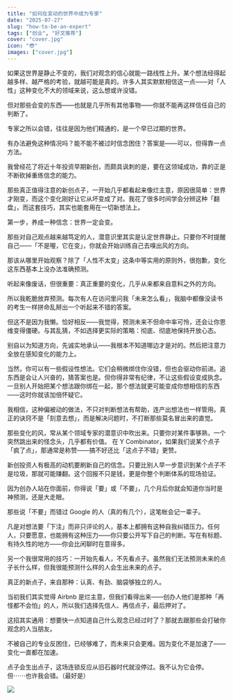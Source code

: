 ```yaml
---
title: "如何在变动的世界中成为专家"
date: "2025-07-27"
slug: "how-to-be-an-expert"
tags: ["创业", "好文推荐"]
cover: "cover.jpg"
icon: "😎"
images: ["cover.jpg"]
---
```

如果这世界是静止不变的，我们对观念的信心就能一路线性上升。某个想法经得起越多样、越严格的考验，就越可能是真的。许多人其实默默相信这一点——对「人性」这种变化不大的领域来说，这么想或许没错。



但对那些会变的东西——也就是几乎所有其他事物——你就不能再这样信任自己的判断了。



专家之所以会错，往往是因为他们精通的，是一个早已过期的世界。



有办法避免这种情况吗？能不能不被过时信念困住？答案是——可以，但得靠一点方法。



我曾经花了将近十年投资早期新创，而颇具讽刺的是，要在这领域成功，靠的正是不断砍掉重练信念的能力。



那些真正值得注意的新创点子，一开始几乎都看起来像烂主意，原因很简单：世界才刚变，而这个变化刚好让它从坏变成了对。我花了很多时间学会分辨这种「翻盘」，而这套技巧，其实也能套用在一切新想法上。



第一步，养成一种信念：世界一定会变。



那些对自己观点越来越笃定的人，潜意识里其实是认定世界静止。只要你不时提醒自己——「不是喔，它在变」，你就会开始训练自己去嗅出风的方向。



那该从哪里开始观察？除了「人性不太变」这条中等实用的原则外，很抱歉，变化这东西基本上没办法准确预测。



听起来像废话，但很重要：真正重要的变化，几乎从来都来自意料之外的方向。



所以我乾脆放弃预测。每次有人在访问里问我「未来怎么看」，我脑中都像没读书的考生一样拼命乱掰出一个听起来不错的答案。



但这不是因为我懒。恰好相反——我觉得，预测未来不但命中率可怜，还会让你思维变得僵硬。与其乱猜，不如选择更实际的策略：彻底、彻底地保持开放心态。



别自以为知道方向，先诚实地承认——我根本不知道哪边才是对的。然后把注意力全放在感知变化的能力上。



当然，你可以有一些假设性想法。它们会稍微绑住你没错，但也会驱动你前进。追东西是会让人兴奋的，猜答案也是。但你得非常有纪律，不让这些假设变成执念。
一旦别人开始把某个想法跟你绑在一起，那个想法就更可能变成你想相信的东西——这时你就该加倍怀疑它。



我相信，这种偏被动的做法，不只对判断想法有帮助，连产出想法也一样管用。真正的诀窍不是「刻意去想」，而是解决问题时，不打断那些莫名冒出来的直觉。



那些变化的风，常从某个领域专家的潜意识中吹出来。只要你对某件事够熟，一个突然跳出来的怪念头，几乎都有价值。
在 Y Combinator，如果我们说某个点子「疯了点」，那通常是称赞——搞不好还比「这点子不错」更赞。



新创投资人有极高的动机要刷新自己的信念。只要比别人早一步意识到某个点子不是垃圾，那就可能赚翻。这个回报不只是钱，更是你整个判断体系的现场验证。



因为创办人站在你面前，你得说「要」或「不要」，几个月后你就会知道你当时是神预测，还是大走眼。



那些说「不要」而错过 Google 的人（真的有几个），这笔帐会记一辈子。



凡是对想法要「下注」而非只评论的人，基本上都拥有这种自我纠错压力。任何人，只要愿意，也能拥有这种压力——你只要公开写下自己的判断。写在有标题、有持久性的地方——你会比闲聊时在意得多。



另一个我很常用的技巧：一开始先看人，不先看点子。虽然我们无法预测未来的点子长什么样，但我很能预测什么样的人会生出未来的点子。



真正的新点子，来自那种：认真、有劲、脑袋够独立的人。



当初我们其实觉得 Airbnb 是烂主意，但我们看得出来——创办人他们是那种「再怪都不会怕」的人，所以我们选择先信人、再信点子，最后押对了。



这招其实通用：想要快一点知道自己什么观念已经过时了？那就去跟那些会打破你观念的人当朋友。



不被自己的专业反困住，已经够难了，而未来只会更难。因为变化不是加速了——变化一直都在加速。



点子会生出点子，这场连锁反应从旧石器时代就没停过。我不认为它会停。
但⋯⋯也许我会错。（最好是）




![](https://prod-files-secure.s3.us-west-2.amazonaws.com/112d0858-5090-4d34-a606-b75eb8d65fd2/46476355-9cf3-4e99-9b7a-3531bc426380/1000202064.png?X-Amz-Algorithm=AWS4-HMAC-SHA256&X-Amz-Content-Sha256=UNSIGNED-PAYLOAD&X-Amz-Credential=ASIAZI2LB4665F53ZCH3%2F20250825%2Fus-west-2%2Fs3%2Faws4_request&X-Amz-Date=20250825T101527Z&X-Amz-Expires=3600&X-Amz-Security-Token=IQoJb3JpZ2luX2VjEAEaCXVzLXdlc3QtMiJHMEUCIQDoHQhvArsceUygOLJXDQVnduEtRBE%2B6G3Bb1%2Fhk%2FXe2AIgQkbtjppeXG8cpPWsIPYuS3%2F6TPCH9AruaJL%2BnL32Wpsq%2FwMIWhAAGgw2Mzc0MjMxODM4MDUiDL1qSdfl0BuPBpnFpCrcA7sfnLULfZAI75pE4XOuKoIRy5%2BWskd2bSkFkKHdmdPfcz7VIUDgSRzN8ZSilPPKAvcO%2FNUrq6hikx3%2BH01crrPVFNVKRVtbhzN5IPoNWjDiKlFkGTBb%2BktNVry8iEGH9JEkQDCpwHXKPdl%2FNK0pk6tS7aqE7%2F%2FCx7X5Y8gBNKCSa5oBoOok4yN9UYQ6z2Gmb7%2BF5Rgh1jz9cLNWsO99HuW0Tfi7OlCYCpfqTILKLtt6VDf%2BwYMF47mTwlQO%2B3I4Zw639aW9s3dTfoObWQbi12msPDdA3OPSQTxfKevKJKwUzDIQadoCaOM1zmW0h5Eo%2BhTWNR25AyP4ZXOc5%2FWzDmvyA23Yszz7tqetclP1nrjuoudxCB71XMvPD%2F4%2BeZAsw3xKG6y9Wp9OurajPhAHbwgD5P7N5iQc4YvzEtyyJQzSpATzAjF%2FUlQWHkDZnhn65QE7wDZfE4z76rXBbdyBGX8MZL63VHOFGHvrRFPcwOmRef1gEzzMYl%2Bup%2FE8SjCe20MHYBjFSQ5u7ARsxqxhs6G9PKhNDI%2BhfP8gIcYGNFnOfyJ9rmYVR7vsn4WCYKunEm2VApWvqcQUU%2BnamaBt2x5z9omEh77KpNrkP0bu0PwK%2FVaMk3e421xrEr54MKbAsMUGOqUB5spv2Q4EhASkUfC3D2s4RqGc64ORta2CMplvdGDtapSbzxi4s2K6oEjoKObVja51LNwBN2YDh8JapBV5SWhwbIpcBvkes5i6BSwu2DdjopxNT7l%2FTbGVZ%2B1HL6ILCqOV1n03jRuW4lE%2Fth1mCEaWUTn8mSJ9dn4ywWiwRnz1ANCBoUQXTQOx2yAGgesqYmiBw9ysOzaiFunFsYqpyo0yCPXbuRrU&X-Amz-Signature=0fe8b6d7d1c084930350c7e6198b14251d7cbcb1db41c5379274c00a983581c4&X-Amz-SignedHeaders=host&x-amz-checksum-mode=ENABLED&x-id=GetObject)

